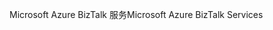 <span data-ttu-id="81471-101">Microsoft Azure BizTalk 服务</span><span class="sxs-lookup"><span data-stu-id="81471-101">Microsoft Azure BizTalk Services</span></span>